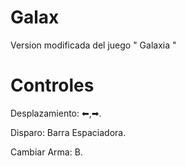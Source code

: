 # Galax

Version modificada del juego " Galaxia "


# Controles

   Desplazamiento: ⬅,➡.

   Disparo: Barra Espaciadora.

   Cambiar Arma: B.



